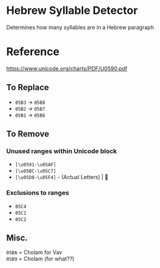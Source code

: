 # Hebrew Syllable Detector

Determines how many syllables are in a Hebrew paragraph

# Reference

<https://www.unicode.org/charts/PDF/U0590.pdf>

## To Replace

-   `05B3` -> `05B8`
-   `05B2` -> `05B7`
-   `05B1` -> `05B6`

## To Remove

### Unused ranges within Unicode block

-   `[\u0591-\u05AF]`
-   `[\u05BC-\u05C7]`
-   `[\u05D0-\u05F4]` - (Actual Letters) | 🤔

### Exclusions to ranges

-   `05C4`
-   `05C1`
-   `05C2`

## Misc.

`05BA` = Cholam for Vav  
`05B9` = Cholam (for what??)
